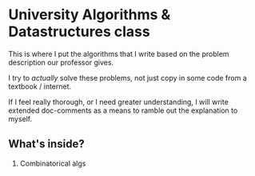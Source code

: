 # University Algorithms & Datastructures class

This is where I put the algorithms that I write based on the problem description our professor gives.

I try to *actually* solve these problems, not just copy in some code from a textbook / internet.

If I feel really thorough, or I need greater understanding, I will write extended doc-comments as a means to ramble out the explanation to myself.

## What's inside?
 1. Combinatorical algs
